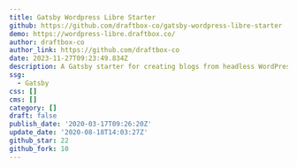 ```yaml
---
title: Gatsby Wordpress Libre Starter
github: https://github.com/draftbox-co/gatsby-wordpress-libre-starter
demo: https://wordpress-libre.draftbox.co/
author: draftbox-co
author_link: https://github.com/draftbox-co
date: 2023-11-27T09:23:49.834Z
description: A Gatsby starter for creating blogs from headless WordPress CMS.
ssg:
  - Gatsby
css: []
cms: []
category: []
draft: false
publish_date: '2020-03-17T09:26:20Z'
update_date: '2020-08-18T14:03:27Z'
github_star: 22
github_fork: 10
---
```

